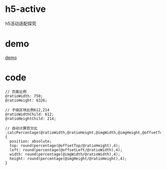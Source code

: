 # h5-active
h5活动适配探究

# demo
[demo](https://www.sjooy.com/h5-active/)

# code
```
// 页面比例
@ratioWidth: 750;
@ratioHeight: 6326;

// 子级区块比例612,214
@ratioWidthChild: 612;
@ratioHeightChild: 214;

// 自动计算百分比
.calcPercentage(@ratioWidth,@ratioHeight,@imgWidth,@imgHeight,@offsetTop,@offsetLeft){
  position: absolute;
  top: round(percentage(@offsetTop/@ratioHeight),4);
  left: round(percentage(@offsetLeft/@ratioWidth),4);
  width: round(percentage(@imgWidth/@ratioWidth),4);
  height: round(percentage(@imgHeight/@ratioHeight),4);
}
```
